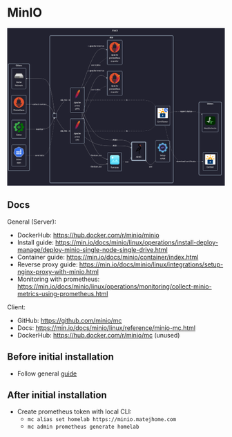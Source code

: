 # MinIO

![diagram](../../docs/diagrams/out/apps/minio.png)

## Docs

General (Server):

- DockerHub: <https://hub.docker.com/r/minio/minio>
- Install guide: <https://min.io/docs/minio/linux/operations/install-deploy-manage/deploy-minio-single-node-single-drive.html>
- Container guide: <https://min.io/docs/minio/container/index.html>
- Reverse proxy guide: <https://min.io/docs/minio/linux/integrations/setup-nginx-proxy-with-minio.html>
- Monitoring with prometheus: <https://min.io/docs/minio/linux/operations/monitoring/collect-minio-metrics-using-prometheus.html>

Client:

- GitHub: <https://github.com/minio/mc>
- Docs: <https://min.io/docs/minio/linux/reference/minio-mc.html>
- DockerHub: <https://hub.docker.com/r/minio/mc> (unused)

## Before initial installation

- Follow general [guide](../../docs/Checklist%20for%20new%20docker-apps.md)

## After initial installation

- Create prometheus token with local CLI:
    - `mc alias set homelab https://minio.matejhome.com`
    - `mc admin prometheus generate homelab`
